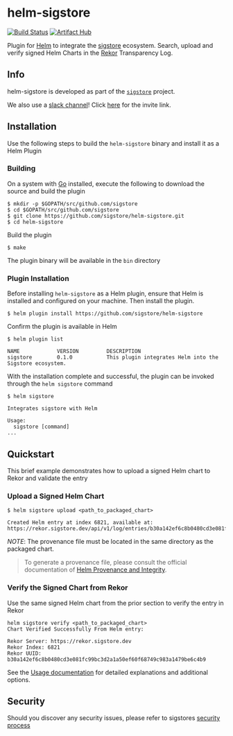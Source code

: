 # helm-sigstore

[![Build Status](https://github.com/sigstore/helm-sigstore/workflows/CI/badge.svg?branch=main)](https://github.com/sigstore/helm-sigstore/actions?workflow=CI)
[![Artifact Hub](https://img.shields.io/endpoint?url=https://artifacthub.io/badge/repository/helm-sigstore)](https://artifacthub.io/packages/search?repo=helm-sigstore)

Plugin for [Helm](https://helm.sh/) to integrate the [sigstore](https://sigstore.dev/) ecosystem. Search, upload and verify signed Helm Charts in the [Rekor](https://github.com/sigstore/rekor) Transparency Log. 

## Info

helm-sigstore is developed as part of the [`sigstore`](https://sigstore.dev) project.

We also use a [slack channel](https://sigstore.slack.com)!
Click [here](https://join.slack.com/t/sigstore/shared_invite/zt-mhs55zh0-XmY3bcfWn4XEyMqUUutbUQ) for the invite link.

## Installation

Use the following steps to build the `helm-sigstore` binary and install it as a Helm Plugin

### Building

On a system with [Go](https://golang.org/) installed, execute the following to download the source and build the plugin

```shell
$ mkdir -p $GOPATH/src/github.com/sigstore
$ cd $GOPATH/src/github.com/sigstore
$ git clone https://github.com/sigstore/helm-sigstore.git
$ cd helm-sigstore
```

Build the plugin

```shell
$ make
```

The plugin binary will be available in the `bin` directory

### Plugin Installation

Before installing `helm-sigstore` as a Helm plugin, ensure that Helm is installed and configured on your machine. Then install the plugin.

```shell
$ helm plugin install https://github.com/sigstore/helm-sigstore
```

Confirm the plugin is available in Helm

```
$ helm plugin list

NAME            VERSION         DESCRIPTION                                                                  
sigstore        0.1.0           This plugin integrates Helm into the Sigstore ecosystem.                     
```

With the installation complete and successful, the plugin can be invoked through the `helm sigstore` command

```shell
$ helm sigstore

Integrates sigstore with Helm

Usage:
  sigstore [command]
...
```

## Quickstart

This brief example demonstrates how to upload a signed Helm chart to Rekor and validate the entry

### Upload a Signed Helm Chart

```
$ helm sigstore upload <path_to_packaged_chart>

Created Helm entry at index 6821, available at: https://rekor.sigstore.dev/api/v1/log/entries/b30a142ef6c8b0480cd3e081fc99bc3d2a1a50ef60f68749c983a1479be6c4b9
```

_NOTE_: The provenance file must be located in the same directory as the packaged chart.
> To generate a provenance file, please consult the official documentation of [Helm Provenance and Integrity](https://helm.sh/docs/topics/provenance/).

### Verify the Signed Chart from Rekor

Use the same signed Helm chart from the prior section to verify the entry in Rekor

```shell
helm sigstore verify <path_to_packaged_chart>
Chart Verified Successfully From Helm entry:

Rekor Server: https://rekor.sigstore.dev
Rekor Index: 6821
Rekor UUID: b30a142ef6c8b0480cd3e081fc99bc3d2a1a50ef60f68749c983a1479be6c4b9
```

See the [Usage documentation](USAGE.md) for detailed explanations and additional options. 

## Security

Should you discover any security issues, please refer to sigstores [security
process](https://github.com/sigstore/community/blob/main/SECURITY.md)

